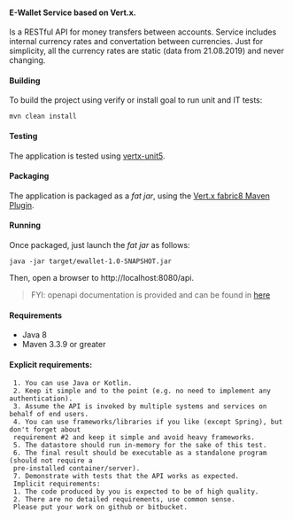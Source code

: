 #### E-Wallet Service based on Vert.x.

Is a RESTful API for money transfers between accounts.
Service includes internal currency rates and convertation between currencies.
Just for simplicity, all the currency rates are static (data from 21.08.2019) 
and never changing.

#### Building

To build the project using verify or install goal to run unit and IT tests:

```
mvn clean install
```

#### Testing

The application is tested using [vertx-unit5](https://vertx.io/docs/vertx-junit5/java/).

#### Packaging

The application is packaged as a _fat jar_, using the 
[Vert.x fabric8 Maven Plugin](hhttps://vmp.fabric8.io/#packaging).

#### Running

Once packaged, just launch the _fat jar_ as follows:

```
java -jar target/ewallet-1.0-SNAPSHOT.jar
```

Then, open a browser to http://localhost:8080/api.

> FYI: openapi documentation is provided and can be found in [here](https://github.com/AlejandroKolio/ewallet/blob/master/src/main/resources/openapi.yml) 

#### Requirements
- Java 8
- Maven 3.3.9 or greater
#### Explicit requirements:
     1. You can use Java or Kotlin.
     2. Keep it simple and to the point (e.g. no need to implement any authentication).
     3. Assume the API is invoked by multiple systems and services on behalf of end users.
     4. You can use frameworks/libraries if you like (except Spring), but don't forget about
     requirement #2 and keep it simple and avoid heavy frameworks.
     5. The datastore should run in-memory for the sake of this test.
     6. The final result should be executable as a standalone program (should not require a
     pre-installed container/server).
     7. Demonstrate with tests that the API works as expected.
     Implicit requirements:
     1. The code produced by you is expected to be of high quality.
     2. There are no detailed requirements, use common sense.
     Please put your work on github or bitbucket.
